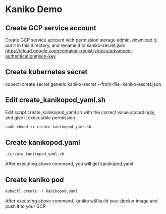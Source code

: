 # Kaniko Demo

## Create GCP service account
Create GCP service account with permission storage admin, download it, put it in this directory, and rename it to kaniko-secret.json
https://cloud.google.com/container-registry/docs/advanced-authentication#json-key

## Create kubernetes secret
kubectl create secret generic kaniko-secret --from-file=kaniko-secret.json

## Edit create_kanikopod_yaml.sh
Edit script create_kanikopod_yaml.sh with the correct value accordingly, and give it executable permission
```bash
sudo chmod +x create_kanikopod_yaml.sh
```

## Create kanikopod.yaml
```bash
./create_kanikopod_yaml.sh
```
After executing above command, you will get kanikopod.yaml

## Create kaniko pod
```bash
kubectl create -f kanikopod.yaml
```
After executing above command, kaniko will build your docker image and push it to your GCR

